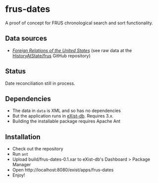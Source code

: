 # frus-dates

A proof of concept for FRUS chronological search and sort functionality. 

## Data sources

- [_Foreign Relations of the United States_](https://history.state.gov/historicaldocuments) (see raw data at the [HistoryAtState/frus](https://github.com/HistoryAtState) GitHub repository)

## Status

Date reconciliation still in process.

## Dependencies

- The data in `data` is XML and so has no dependencies
- But the application runs in [eXist-db](http://exist-db.org). Requires 3.x.
- Building the installable package requires Apache Ant

## Installation

- Check out the repository
- Run `ant`
- Upload build/frus-dates-0.1.xar to eXist-db's Dashboard > Package Manager
- Open http://localhost:8080/exist/apps/frus-dates
- Enjoy!
